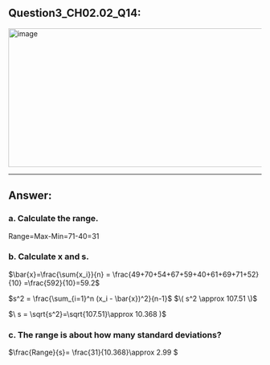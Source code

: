 ## Question3_CH02.02_Q14:
<img width="563" height="276" alt="image" src="https://github.com/user-attachments/assets/afe7558e-ca8a-4be3-8b61-7a567d319fa3" />




---
## Answer:
### a. Calculate the range.
Range=Max-Min=71-40=31
### b. Calculate x and s.

$\bar{x}=\frac{\sum{x_i}}{n} = \frac{49+70+54+67+59+40+61+69+71+52}{10} =\frac{592}{10}=59.2$

$s^2 = \frac{\sum_{i=1}^n (x_i - \bar{x})^2}{n-1}$
$\( s^2 \approx 107.51 \)$

$\ s = \sqrt{s^2}=\sqrt{107.51}\approx 10.368 )$
### c. The range is about how many standard deviations?

$\frac{Range}{s}= \frac{31}{10.368}\approx 2.99 $

